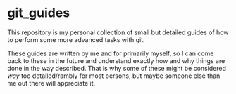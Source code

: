 # git_guides

This repository is my personal collection of small but detailed guides of how
to perform some more advanced tasks with git.

These guides are written by me and for primarily myself, so I can come back to
these in the future and understand exactly how and why things are done in the
way described. That is why some of these might be considered *way* too
detailed/rambly for most persons, but maybe someone else than me out there will
appreciate it.
